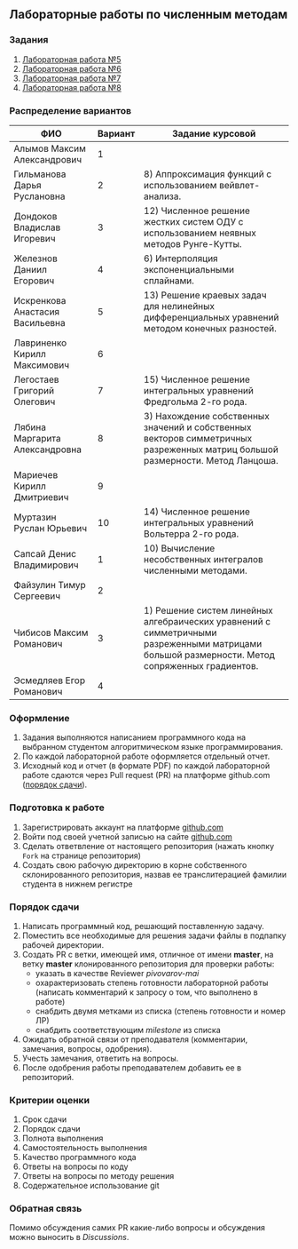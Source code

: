 ## Лабораторные работы по численным методам

### Задания
1. [Лабораторная работа №5](tasks/numeric-methods-lab-5-1.zip)
2. [Лабораторная работа №6](tasks/numeric-methods-lab-6-2.zip)
3. [Лабораторная работа №7](tasks/numeric-methods-lab-7-3.zip)
4. [Лабораторная работа №8](tasks/numeric-methods-lab-8-4.zip)

### Распределение вариантов
ФИО                            | Вариант | Задание курсовой
-------------------------------|---------|-----------------
Алымов Максим Александрович | 1 |
Гильманова	Дарья	Руслановна | 2 | 8) Аппроксимация функций с использованием вейвлет-анализа. |
Дондоков	Владислав	Игоревич | 3 | 12) Численное решение жестких систем ОДУ с использованием неявных методов Рунге-Кутты. |
Железнов	Даниил	Егорович | 4 | 6) Интерполяция экспоненциальными сплайнами. |
Искренкова	Анастасия	Васильевна | 5 | 13) Решение краевых задач для нелинейных дифференциальных уравнений методом конечных разностей.
Лавриненко	Кирилл	Максимович | 6
Легостаев	Григорий	Олегович | 7 | 15) Численное решение интегральных уравнений Фредгольма 2-го рода. |
Лябина	Маргарита	Александровна | 8 | 3) Нахождение собственных значений и собственных векторов симметричных разреженных матриц большой размерности. Метод Ланцоша. |
Мариечев	Кирилл	Дмитриевич | 9
Муртазин	Руслан	Юрьевич | 10 | 14) Численное решение интегральных уравнений Вольтерра 2-го рода. |
Сапсай 	Денис	Владимирович | 1 | 10) Вычисление несобственных интегралов численными методами. |
Файзулин	Тимур	Сергеевич | 2
Чибисов	Максим	Романович | 3 | 1) Решение систем линейных алгебраических уравнений с симметричными разреженными матрицами большой размерности. Метод сопряженных градиентов. |
Эсмедляев	Егор	Романович | 4

### Оформление
1. Задания выполняются написанием программного кода на выбранном студентом алгоритмическом языке программирования.
3. По каждой лабораторной работе оформляется отдельный отчет.
4. Исходный код и отчет (в формате PDF) по каждой лабораторной работе сдаются через Pull request (PR) на платформе github.com ([порядок сдачи](#порядок-сдачи)).

### Подготовка к работе
1. Зарегистрировать аккаунт на платформе [github.com](github.com)
2. Войти под своей учетной записью на сайте [github.com](github.com)
3. Сделать ответвление от настоящего репозитория (нажать кнопку `Fork` на странице репозитория)
4. Создать свою рабочую директорию в корне собственного склонированного репозитория, назвав ее транслитерацией фамилии студента в нижнем регистре

### Порядок сдачи
1. Написать программный код, решающий поставленную задачу.
2. Поместить все необходимые для решения задачи файлы в подпапку рабочей директории.
3. Создать PR с ветки, имеющей имя, отличное от имени **master**, на ветку **master** клонированного репозитория для проверки работы:
   - указать в качестве Reviewer *pivovarov-mai*
   - охарактеризовать степень готовности лабораторной работы (написать комментарий к запросу о том, что выполнено в работе)
   - снабдить двумя метками из списка (степень готовности и номер ЛР)
   - снабдить соответствующим *milestone* из списка
4. Ожидать обратной связи от преподавателя (комментарии, замечания, вопросы, одобрения).
5. Учесть замечания, ответить на вопросы.
6. После одобрения работы преподавателем добавить ее в репозиторий.

### Критерии оценки
1. Срок сдачи
2. Порядок сдачи
3. Полнота выполнения
4. Самостоятельность выполнения
5. Качество программного кода
6. Ответы на вопросы по коду
7. Ответы на вопросы по методу решения
8. Содержательное использование git

### Обратная связь
Помимо обсуждения самих PR какие-либо вопросы и обсуждения можно выносить в *Discussions*.
